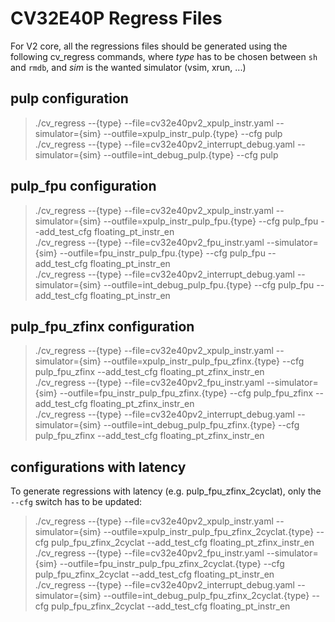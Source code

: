 CV32E40P Regress Files
==================================

For V2 core, all the regressions files should be generated using the following cv_regress commands, where *type* has to be chosen between `sh` and `rmdb`, and *sim* is the wanted simulator (vsim, xrun, ...)

## pulp configuration

> ./cv_regress --{type} --file=cv32e40pv2_xpulp_instr.yaml --simulator={sim} --outfile=xpulp_instr_pulp.{type} --cfg pulp <br>
> ./cv_regress --{type} --file=cv32e40pv2_interrupt_debug.yaml --simulator={sim} --outfile=int_debug_pulp.{type} --cfg pulp<br>

## pulp_fpu configuration
> ./cv_regress --{type} --file=cv32e40pv2_xpulp_instr.yaml --simulator={sim} --outfile=xpulp_instr_pulp_fpu.{type} --cfg pulp_fpu --add_test_cfg floating_pt_instr_en<br>
> ./cv_regress --{type} --file=cv32e40pv2_fpu_instr.yaml --simulator={sim} --outfile=fpu_instr_pulp_fpu.{type} --cfg pulp_fpu --add_test_cfg floating_pt_instr_en<br>
> ./cv_regress --{type} --file=cv32e40pv2_interrupt_debug.yaml --simulator={sim} --outfile=int_debug_pulp_fpu.{type} --cfg pulp_fpu --add_test_cfg floating_pt_instr_en<br>

## pulp_fpu_zfinx configuration
> ./cv_regress --{type} --file=cv32e40pv2_xpulp_instr.yaml --simulator={sim} --outfile=xpulp_instr_pulp_fpu_zfinx.{type} --cfg pulp_fpu_zfinx --add_test_cfg floating_pt_zfinx_instr_en<br>
> ./cv_regress --{type} --file=cv32e40pv2_fpu_instr.yaml --simulator={sim} --outfile=fpu_instr_pulp_fpu_zfinx.{type} --cfg pulp_fpu_zfinx --add_test_cfg floating_pt_zfinx_instr_en<br>
> ./cv_regress --{type} --file=cv32e40pv2_interrupt_debug.yaml --simulator={sim} --outfile=int_debug_pulp_fpu_zfinx.{type} --cfg pulp_fpu_zfinx --add_test_cfg floating_pt_zfinx_instr_en<br>

## configurations with latency
To generate regressions with latency (e.g. pulp_fpu_zfinx_2cyclat), only the `--cfg` switch has to be updated:

> ./cv_regress --{type} --file=cv32e40pv2_xpulp_instr.yaml --simulator={sim} --outfile=xpulp_instr_pulp_fpu_zfinx_2cyclat.{type} --cfg pulp_fpu_zfinx_2cyclat --add_test_cfg floating_pt_zfinx_instr_en<br>
> ./cv_regress --{type} --file=cv32e40pv2_fpu_instr.yaml --simulator={sim} --outfile=fpu_instr_pulp_fpu_zfinx_2cyclat.{type} --cfg pulp_fpu_zfinx_2cyclat --add_test_cfg floating_pt_instr_en<br>
> ./cv_regress --{type} --file=cv32e40pv2_interrupt_debug.yaml --simulator={sim} --outfile=int_debug_pulp_fpu_zfinx_2cyclat.{type} --cfg pulp_fpu_zfinx_2cyclat --add_test_cfg floating_pt_instr_en
